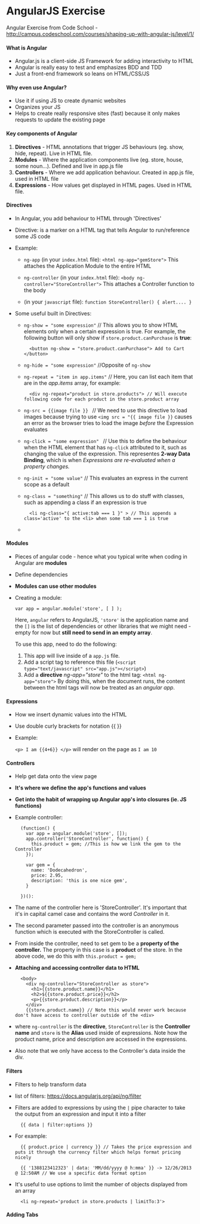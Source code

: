 # AngularJS Exercise
Angular Exercise from Code School - http://campus.codeschool.com/courses/shaping-up-with-angular-js/level/1/

#### What is Angular

* Angular.js  is a client-side JS Framework for adding interactivity to HTML 
* Angular is really easy to test and emphasizes BDD and TDD
* Just a front-end framework so leans on HTML/CSS/JS

#### Why even use Angular?
* Use it if using JS to create dynamic websites
* Organizes your JS
* Helps to create really responsive sites (fast) because it only makes requests to update the existing page

#### Key components of Angular
1. **Directives** - HTML annotations that trigger JS behaviours (eg. show, hide, repeat). Live in HTML file.
2. **Modules** - Where the application components live (eg. store, house, some noun...). Defined and live in app.js file
3. **Controllers** - Where we add application behaviour. Created in app.js file, used in HTML file
4. **Expressions** - How values get displayed in HTML pages. Used in HTML file. 


#### Directives 
* In Angular, you add behaviour to HTML through 'Directives'
* Directive: is a marker on a HTML tag that tells Angular to run/reference some JS code
* Example:
    
    * `ng-app` (in your `index.html` file):
        `<html ng-app="gemStore">` This attaches the Application Module to the entire HTML
    
    * `ng-controller` (in your `index.html` file):
        `<body ng-controller="StoreController">` This attaches a Controller function to the body

    * (in your `javascript` file):
        `function StoreController() { alert.... }`
        

* Some useful built in Directives:
    
    * `ng-show = "some expression"` // This allows you to show HTML elements only when a certain expression is true. For example, the following button will only show if `store.product.canPurchase` is **true**:
    
            <button ng-show = "store.product.canPurchase"> Add to Cart </button>
            

    * `ng-hide = "some expression"` //Opposite of `ng-show`
    * `ng-repeat = "item in app.items"` // Here, you can list each item that are in the _app.items_ array, for example:
            
            <div ng-repeat="product in store.products"> // Will execute following code for each product in the store.product array         
   
    * `ng-src = {{image file }} ` // We need to use this directive to load images because trying to use `<img src = "{{ image file }}` causes an error as the browser tries to load the image _before_ the Expression evaluates
    
    * `ng-click = "some expression" ` // Use this to define the behaviour when the HTML element that has `ng-click` attributed to it, such as changing the value of the expression. This representes **2-way Data Binding**, which is when _Expressions are re-evaluated when a property changes._
    
    * `ng-init = "some value"` // This evaluates an express in the current scope as a default
    
    * `ng-class = "something"` // This allows us to do stuff with classes, such as appending a class if an expression is true
    
            <li ng-class="{ active:tab === 1 }" > // This appends a class='active' to the <li> when some tab === 1 is true
    *
    
    
            
#### Modules
* Pieces of angular code - hence what you typical write when coding in Angular are **modules**
* Define dependencies
* **Modules can use other modules** 
* Creating a module:

    `var app = angular.module('store', [ ] );`
    
    Here, `angular` refers to AngularJS, `'store'` is the application name and the `[]` is the list of dependencies or other libraries that we might need - empty for now but **still need to send in an empty array**.
    
    To use this app, need to do the following:
    1. This app will live inside of a `app.js` file.
    2. Add a script tag to reference this file (`<script type="text/javascript" src="app.js"></script>`)
    3. Add a **directive**  _ng-app="store"_ to the html tag: `<html ng-app="store">` By doing this, when the document runs, the content between the html tags will now be treated as an _angular app_.  

#### Expressions
* How we insert dynamic values into the HTML
* Use double curly brackets for notation {{ }}
* Example:
    
    `<p> I am {{4+6}} </p>` will render on the page as `I am 10`

#### Controllers
* Help get data onto the view page
* **It's where we define the app's functions and values**
* **Get into the habit of wrapping up Angular app's into closures (ie. JS functions)**
* Example controller:

        (function() {
          var app = angular.module('store', []);
          app.controller('StoreController', function() {
            this.product = gem; //This is how we link the gem to the Controller
          });
          
          var gem = {
            name: 'Dodecahedron',
            price: 2.95,
            description: 'this is one nice gem',
          }
          
        })():

* The name of the controller here is 'StoreController'. It's important that it's in capital camel case and contains the word _Controller_ in it.
* The second parameter passed into the controller is an anonymous function which is executed with the StoreController is called. 
* From inside the controller, need to set gem to be a **property of the controller.** The property in this case is a **product** of the store. In the above code, we do this with `this.product = gem;`

* **Attaching and accessing controller data to HTML**

        <body>
          <div ng-controller="StoreController as store">
            <h1>{{store.product.name}}</h1>
            <h2>${{store.product.price}}</h2>
            <p>{{store.product.description}}</p>
          </div>
          {{store.product.name}} // Note this would never work because don't have access to controller outside of the <div>

* where `ng-controller` is the **directive**, `StoreController` is the **Controller name** and `store` is the **Alias** used  inside of expressions. Note how the product name, price and description are accessed in the expressions.
* Also note that we only have access to the Controller's data inside the div.


#### Filters
* Filters to help transform data
* list of filters: https://docs.angularjs.org/api/ng/filter
* Filters are added to expressions by using the `|` pipe character to take the output from an expression and input it into a filter

        {{ data | filter:options }}

* For example:

        {{ product.price | currency }} // Takes the price expression and puts it through the currency filter which helps format pricing nicely
        
        {{ '1388123412323' | data: 'MM/dd/yyyy @ h:mma' }} -> 12/26/2013 @ 12:50AM // We use a specific data format option

* It's useful to use options to limit the number of objects displayed from an array

        <li ng-repeat='product in store.products | limitTo:3'>

#### Adding Tabs









        
    
